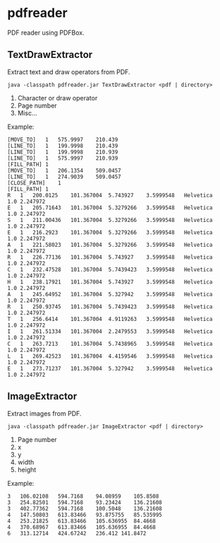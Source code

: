 # pdfreader
PDF reader using PDFBox.

## TextDrawExtractor
Extract text and draw operators from PDF.
```
java -classpath pdfreader.jar TextDrawExtractor <pdf | directory>
```

1. Character or draw operator
1. Page number
1. Misc...

Example:
```
[MOVE_TO]	1   575.9997	210.439
[LINE_TO]	1   199.9998	210.439
[LINE_TO]	1   199.9998	210.939
[LINE_TO]	1   575.9997	210.939
[FILL_PATH] 1
[MOVE_TO]	1   206.1354	509.0457
[LINE_TO]	1   274.9039	509.0457
[CLOSE_PATH]    1
[FILL_PATH] 1
R	1   200.0125	101.367004	5.743927	3.5999548	Helvetica	1.0	2.247972
E	1   205.71643	101.367004	5.3279266	3.5999548	Helvetica	1.0	2.247972
S	1   211.00436	101.367004	5.3279266	3.5999548	Helvetica	1.0	2.247972
E	1   216.2923	101.367004	5.3279266	3.5999548	Helvetica	1.0	2.247972
A	1   221.58023	101.367004	5.3279266	3.5999548	Helvetica	1.0	2.247972
R	1   226.77136	101.367004	5.743927	3.5999548	Helvetica	1.0	2.247972
C	1   232.47528	101.367004	5.7439423	3.5999548	Helvetica	1.0	2.247972
H	1   238.17921	101.367004	5.743927	3.5999548	Helvetica	1.0	2.247972
A	1   245.64952	101.367004	5.327942	3.5999548	Helvetica	1.0	2.247972
R	1   250.93745	101.367004	5.7439423	3.5999548	Helvetica	1.0	2.247972
T	1   256.6414	101.367004	4.9119263	3.5999548	Helvetica	1.0	2.247972
I	1   261.51334	101.367004	2.2479553	3.5999548	Helvetica	1.0	2.247972
C	1   263.7213	101.367004	5.7438965	3.5999548	Helvetica	1.0	2.247972
L	1   269.42523	101.367004	4.4159546	3.5999548	Helvetica	1.0	2.247972
E	1   273.71237	101.367004	5.327942	3.5999548	Helvetica	1.0	2.247972
```

## ImageExtractor
Extract images from PDF.
```
java -classpath pdfreader.jar ImageExtractor <pdf | directory>
```

1. Page number
1. x
1. y
1. width
1. height

Example:
```
3	106.02108	594.7168	94.08959	105.8508
3	254.82501	594.7168	93.23424	136.21608
3	402.77362	594.7168	100.5048	136.21608
4	147.50803	613.83466	93.875755	85.535995
4	253.21825	613.83466	105.636955	84.4668
4	370.68967	613.83466	105.636955	84.4668
6	313.12714	424.67242	236.412	141.8472
```

